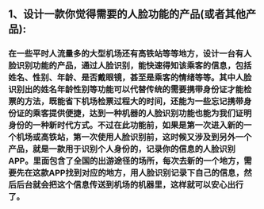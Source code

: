 ## 1、设计一款你觉得需要的人脸功能的产品(或者其他产品):
### 在一些平时人流量多的大型机场还有高铁站等等地方，设计一台有人脸识别功能的产品，通过人脸识别，能快速得知该乘客的信息，包括姓名、性别、年龄、是否戴眼镜，甚至是乘客的情绪等等。其中人脸识别出的姓名年龄性别等功能可以代替传统的需要携带身份证才能检票的方法，既能省下机场检票过程大的时间，还能为一些忘记携带身份证的乘客提供便捷，达到一种机器的人脸识别功能也能为我们证明身份的一种新时代方式。不过在此功能前，如果是第一次进入新的一个机场或高铁站，第一次使用人脸识别前，这时候又涉及到另外一个产品，就是一款用于识别个人身份的，记录你的信息的人脸识别APP。里面包含了全国的出游途径的场所，每次去新的一个地方，需要先在这款APP找到对应的地方，用人脸识别记录下自己的信息，然后后台就会把这个信息传送到机场的机器里，这样就可以安心出行了。
